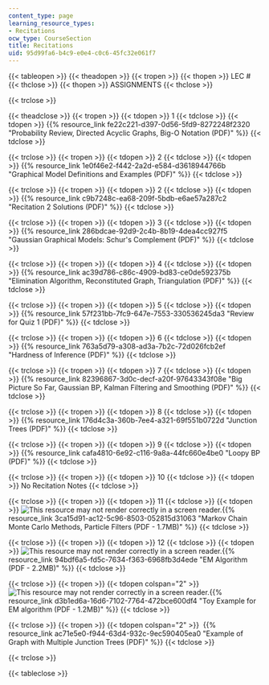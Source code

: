 ```yaml
---
content_type: page
learning_resource_types:
- Recitations
ocw_type: CourseSection
title: Recitations
uid: 95d99fa6-b4c9-e0e4-c0c6-45fc32e061f7
---
```


{{< tableopen >}}
{{< theadopen >}}
{{< tropen >}}
{{< thopen >}}
LEC #
{{< thclose >}}
{{< thopen >}}
ASSIGNMENTS
{{< thclose >}}

{{< trclose >}}

{{< theadclose >}}
{{< tropen >}}
{{< tdopen >}}
1
{{< tdclose >}}
{{< tdopen >}}
{{% resource_link fe22c221-d397-0d56-5fd9-8272248f2320 "Probability Review, Directed Acyclic Graphs, Big-O Notation (PDF)" %}}
{{< tdclose >}}

{{< trclose >}}
{{< tropen >}}
{{< tdopen >}}
2
{{< tdclose >}}
{{< tdopen >}}
{{% resource_link 1e0f46e2-f442-2a2d-e584-d3618944766b "Graphical Model Definitions and Examples (PDF)" %}}
{{< tdclose >}}

{{< trclose >}}
{{< tropen >}}
{{< tdopen >}}
2
{{< tdclose >}}
{{< tdopen >}}
{{% resource_link c9b7248c-ea68-209f-5bdb-e6ae57a287c2 "Recitation 2 Solutions (PDF)" %}}
{{< tdclose >}}

{{< trclose >}}
{{< tropen >}}
{{< tdopen >}}
3
{{< tdclose >}}
{{< tdopen >}}
{{% resource_link 286bdcae-92d9-2c4b-8b19-4dea4cc927f5 "Gaussian Graphical Models: Schur's Complement (PDF)" %}}
{{< tdclose >}}

{{< trclose >}}
{{< tropen >}}
{{< tdopen >}}
4
{{< tdclose >}}
{{< tdopen >}}
{{% resource_link ac39d786-c86c-4909-bd83-ce0de592375b "Elimination Algorithm, Reconstituted Graph, Triangulation (PDF)" %}}
{{< tdclose >}}

{{< trclose >}}
{{< tropen >}}
{{< tdopen >}}
5
{{< tdclose >}}
{{< tdopen >}}
{{% resource_link 57f231bb-7fc9-647e-7553-330536245da3 "Review for Quiz 1 (PDF)" %}}
{{< tdclose >}}

{{< trclose >}}
{{< tropen >}}
{{< tdopen >}}
6
{{< tdclose >}}
{{< tdopen >}}
{{% resource_link 763a5d79-a308-ad3a-7b2c-72d026fcb2ef "Hardness of Inference (PDF)" %}}
{{< tdclose >}}

{{< trclose >}}
{{< tropen >}}
{{< tdopen >}}
7
{{< tdclose >}}
{{< tdopen >}}
{{% resource_link 82396867-3d0c-decf-a20f-97643343f08e "Big Picture So Far, Gaussian BP, Kalman Filtering and Smoothing (PDF)" %}}
{{< tdclose >}}

{{< trclose >}}
{{< tropen >}}
{{< tdopen >}}
8
{{< tdclose >}}
{{< tdopen >}}
{{% resource_link 176d4c3a-360b-7ee4-a321-69f551b0722d "Junction Trees (PDF)" %}}
{{< tdclose >}}

{{< trclose >}}
{{< tropen >}}
{{< tdopen >}}
9
{{< tdclose >}}
{{< tdopen >}}
{{% resource_link cafa4810-6e92-c116-9a8a-44fc660e4be0 "Loopy BP (PDF)" %}}
{{< tdclose >}}

{{< trclose >}}
{{< tropen >}}
{{< tdopen >}}
10
{{< tdclose >}}
{{< tdopen >}}
No Recitation Notes
{{< tdclose >}}

{{< trclose >}}
{{< tropen >}}
{{< tdopen >}}
11
{{< tdclose >}}
{{< tdopen >}}
![This resource may not render correctly in a screen reader.](/images/inacessible.gif){{% resource_link 3ca15d91-ac12-5c96-8503-052815d31063 "Markov Chain Monte Carlo Methods, Particle Filters (PDF - 1.7MB)" %}}
{{< tdclose >}}

{{< trclose >}}
{{< tropen >}}
{{< tdopen >}}
12
{{< tdclose >}}
{{< tdopen >}}
![This resource may not render correctly in a screen reader.](/images/inacessible.gif){{% resource_link 94bdf6a5-fd5c-7634-f363-6968fb3d4ede "EM Algorithm (PDF - 2.2MB)" %}}
{{< tdclose >}}

{{< trclose >}}
{{< tropen >}}
{{< tdopen colspan="2" >}}
 ![This resource may not render correctly in a screen reader.](/images/inacessible.gif){{% resource_link d3b1ed6a-16d6-7102-7764-472bce600df4 "Toy Example for EM algorithm (PDF - 1.2MB)" %}}
{{< tdclose >}}

{{< trclose >}}
{{< tropen >}}
{{< tdopen colspan="2" >}}
 {{% resource_link ac71e5e0-f944-63d4-932c-9ec590405ea0 "Example of Graph with Multiple Junction Trees (PDF)" %}}
{{< tdclose >}}

{{< trclose >}}

{{< tableclose >}}